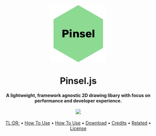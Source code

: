 <p align="center">
  <img src="./pinsel-billo-version-1.svg" width="180px"/>

</p>
<h1 align="center">Pinsel.js</h1>
<h4 align="center">A lightweight, framework agnostic 2D drawing libary with focus on performance and developer experience.</h4>

<p align="center" style="margin-top:0.5rem">
  <a href="https://badge.fury.io/js/vue-sorrybook">
    <img src="https://badge.fury.io/js/vue-sorrybook.svg">
  </a>
</p>

<p align="center" style="margin-top:1rem">
  <a href="#key-features">TL;DR;</a> •
  <a href="#concept">How To Use</a> •
  <a href="#how-to-use">How To Use</a> •
  <a href="#download">Download</a> •
  <a href="#credits">Credits</a> •
  <a href="#related">Related</a> •
  <a href="#license">License</a>
</p>
